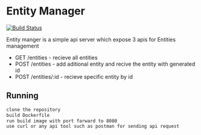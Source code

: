 # Entity Manager

[![Build Status](https://travis-ci.org/joemccann/dillinger.svg?branch=master)](https://travis-ci.org/joemccann/dillinger)

Entity manger is a simple api server which expose 3 apis for Entities management

- GET /entities - recieve all entities
- POST /entities - add aditional entity and recive the entity with generated id
- POST /entities/:id - recieve specific entity by id

## Running

```sh
clone the repository
build Dockerfile
run build image with port farward to 8080
use curl or any api tool such as postman for sending api request
```